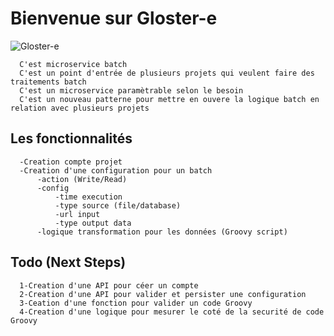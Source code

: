 # Bienvenue sur Gloster-e


![Gloster-e](https://raw.githubusercontent.com/marocraft/gloster-e/master/Plan%20de%20travail%205%20copie%206%403x.png?raw=true)


      C'est microservice batch
      C'est un point d'entrée de plusieurs projets qui veulent faire des traitements batch
      C'est un microservice paramètrable selon le besoin
      C'est un nouveau patterne pour mettre en ouvere la logique batch en relation avec plusieurs projets

## Les fonctionnalités

      -Creation compte projet
      -Creation d'une configuration pour un batch
          -action (Write/Read)
          -config
              -time execution
              -type source (file/database)
              -url input
              -type output data
          -logique transformation pour les données (Groovy script)
          
## Todo (Next Steps)

      1-Creation d'une API pour céer un compte
      2-Creation d'une API pour valider et persister une configuration
      3-Ceation d'une fonction pour valider un code Groovy
      4-Creation d'une logique pour mesurer le coté de la securité de code Groovy
